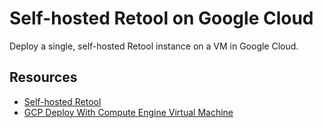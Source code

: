 # Self-hosted Retool on Google Cloud

Deploy a single, self-hosted Retool instance on a VM in Google Cloud.

## Resources

* [Self-hosted Retool](https://docs.retool.com/docs/self-hosted)
* [GCP Deploy With Compute Engine Virtual Machine](https://github.com/tryretool/retool-onpremise#gcp-deploy-with-compute-engine-virtual-machine)
